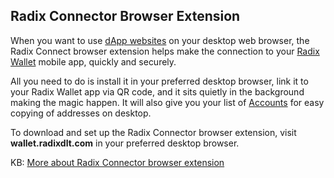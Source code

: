 ## Radix Connector Browser Extension

When you want to use [dApp websites](?glossaryAnchor=dapps) on your desktop web browser, the Radix Connect browser extension helps make the connection to your [Radix Wallet](?glossaryAnchor=radixwallet) mobile app, quickly and securely.

All you need to do is install it in your preferred desktop browser, link it to your Radix Wallet app via QR code, and it sits quietly in the background making the magic happen. It will also give you your list of [Accounts](?glossaryAnchor=accounts) for easy copying of addresses on desktop.

To download and set up the Radix Connector browser extension, visit **wallet.radixdlt.com** in your preferred desktop browser.

KB: [More about Radix Connector browser extension](https://learn.radixdlt.com/article/what-is-the-radix-connector-browser-extension)
